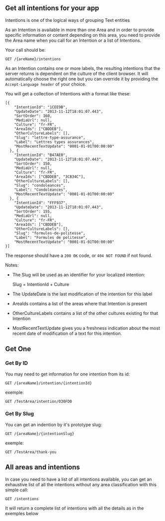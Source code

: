 ## Get all intentions for your app

Intentions is one of the logical ways of grouping Text entities

As an Intention is available in more than one Area and in order to provide specific information or content depending on this area, you need to provide the
Area name when you call for an Intention or a list of Intentions.

Your call should be:

    GET /{areName}/intentions

As an Intention contains one or more labels, the resulting intentions that the server returns is dependent on the culture of the client browser. It will automatically choose the right one but you can override it by providing the
`Accept-Language header` of your choice.

You will get a collection of Intentions with a format like these:

  
    [{
        "IntentionId": "1CEE9B",
        "UpdateDate": "2013-11-12T18:01:07.443",
        "SortOrder": 160,
        "MediaUrl": null,
        "Culture": "fr-FR",
        "AreaIds": ["CBDDEB"],
        "OtherCultureLabels": [],
        "Slug": "lettre-type-assurance",
        "Label": "Lettres types assurances",
        "MostRecentTextUpdate": "0001-01-01T00:00:00"
      }, {
        "IntentionId": "B47AE0",
        "UpdateDate": "2013-11-12T18:01:07.443",
        "SortOrder": 150,
        "MediaUrl": null,
        "Culture": "fr-FR",
        "AreaIds": ["CBDDEB", "3C834C"],
        "OtherCultureLabels": [],
        "Slug": "condoleances",
        "Label": "Condoléances",
        "MostRecentTextUpdate": "0001-01-01T00:00:00"
      }, {
        "IntentionId": "FFF937",
        "UpdateDate": "2013-11-12T18:01:07.443",
        "SortOrder": 155,
        "MediaUrl": null,
        "Culture": "fr-FR",
        "AreaIds": ["CBDDEB"],
        "OtherCultureLabels": [],
        "Slug": "formules-de-politesse",
        "Label": "Formules de politesse",
        "MostRecentTextUpdate": "0001-01-01T00:00:00"
    }]

The response should have a `200 OK` code, or `404 NOT FOUND` if not found.

Notes:

* The Slug will be used as an identifier for your localized intention:
  
    Slug = IntentionId + Culture
    
* The UpdateDate is the last modification of the intention for this label
* AreaIds contains a list of the areas where that Intention is present
* OtherCultureLabels contains a list of the other cultures existing for that Intention
* MostRecentTextUpdate gives you a freshness indication about the most recent date of modification of a text for this intention.

## Get One

### Get By ID

You may need to get information for one intention from its id:

    GET /{areaName}/intention/{intentionId}
    
exemple:
    
    GET /TestArea/intention/030FD0


### Get By Slug

You can get an indention by it's prototype slug:

    GET /{areaName}/{intentionSlug}
    
exemple:
    
    GET /TestArea/thank-you
    
    
## All areas and intentions

In case you need to have a list of all intentions available, you can get an exhaustive list of all the intentions without any area classification with this simple call:

    GET /intentions

It will return a complete list of intentions with all the details as in the exemples below


